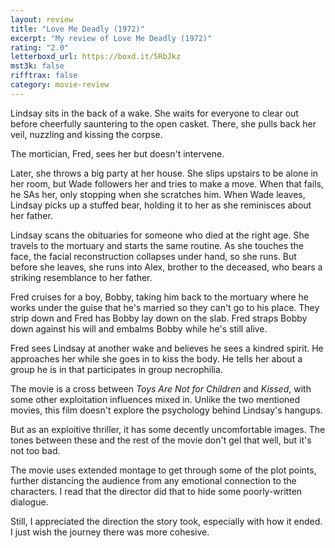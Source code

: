 ```yaml
---
layout: review
title: "Love Me Deadly (1972)"
excerpt: "My review of Love Me Deadly (1972)"
rating: "2.0"
letterboxd_url: https://boxd.it/5RbJkz
mst3k: false
rifftrax: false
category: movie-review
---
```


Lindsay sits in the back of a wake. She waits for everyone to clear out before cheerfully sauntering to the open casket. There, she pulls back her veil, nuzzling and kissing the corpse.

The mortician, Fred, sees her but doesn't intervene.

Later, she throws a big party at her house. She slips upstairs to be alone in her room, but Wade followers her and tries to make a move. When that fails, he SAs her, only stopping when she scratches him. When Wade leaves, Lindsay picks up a stuffed bear, holding it to her as she reminisces about her father.

Lindsay scans the obituaries for someone who died at the right age. She travels to the mortuary and starts the same routine. As she touches the face, the facial reconstruction collapses under hand, so she runs. But before she leaves, she runs into Alex, brother to the deceased, who bears a striking resemblance to her father.

Fred cruises for a boy, Bobby, taking him back to the mortuary where he works under the guise that he's married so they can't go to his place. They strip down and Fred has Bobby lay down on the slab. Fred straps Bobby down against his will and embalms Bobby while he's still alive.

Fred sees Lindsay at another wake and believes he sees a kindred spirit. He approaches her while she goes in to kiss the body. He tells her about a group he is in that participates in group necrophilia.

The movie is a cross between <i>Toys Are Not for Children</i> and <i>Kissed</i>, with some other exploitation influences mixed in. Unlike the two mentioned movies, this film doesn't explore the psychology behind Lindsay's hangups.

But as an exploitive thriller, it has some decently uncomfortable images. The tones between these and the rest of the movie don't gel that well, but it's not too bad.

The movie uses extended montage to get through some of the plot points, further distancing the audience from any emotional connection to the characters. I read that the director did that to hide some poorly-written dialogue.

Still, I appreciated the direction the story took, especially with how it ended. I just wish the journey there was more cohesive.
